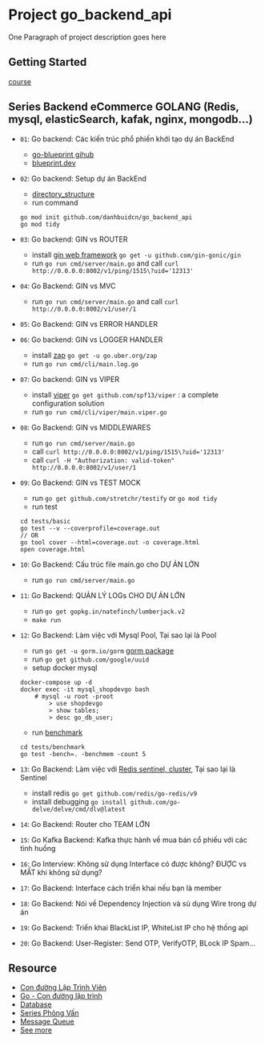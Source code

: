 # Project go_backend_api

One Paragraph of project description goes here

## Getting Started

[course](https://github.com/danhbuidcn/go_backend_api)

## Series Backend eCommerce GOLANG (Redis, mysql, elasticSearch, kafak, nginx, mongodb...)

- `01`: Go backend: Các kiến trúc phổ phiến khởi tạo dự án BackEnd
    + [go-blueprint gihub](https://github.com/Melkeydev/go-blueprint)
    + [blueprint.dev](https://go-blueprint.dev/)

- `02`: Go backend: Setup dự án BackEnd
    + [directory_structure](./docs/directory_structure.md)
    + run command
    ```
    go mod init github.com/danhbuidcn/go_backend_api
    go mod tidy
    ```

- `03`: Go backend: GIN vs ROUTER
    + install [gin web framework](https://github.com/gin-gonic/gin) `go get -u github.com/gin-gonic/gin`
    + run `go run cmd/server/main.go` and call `curl http://0.0.0.0:8002/v1/ping/1515\?uid='12313'`

- `04`: Go Backend: GIN vs MVC
    + run `go run cmd/server/main.go` and call `curl http://0.0.0.0:8002/v1/user/1`

- `05`: Go Backend: GIN vs ERROR HANDLER

- `06`: Go backend: GIN vs LOGGER HANDLER
    + install [zap](https://github.com/uber-go/zap) `go get -u go.uber.org/zap`
    + run `go run cmd/cli/main.log.go`

- `07`: Go backend: GIN vs VIPER
    + install [viper](https://github.com/spf13/viper) `go get github.com/spf13/viper` : a complete configuration solution
    + run `go run cmd/cli/viper/main.viper.go`

- `08`: Go Backend: GIN vs MIDDLEWARES
    + run `go run cmd/server/main.go` 
    + call `curl http://0.0.0.0:8002/v1/ping/1515\?uid='12313'`
    + call `curl -H "Authorization: valid-token" http://0.0.0.0:8002/v1/user/1`

- `09`: Go Backend: GIN vs TEST MOCK
    + run `go get github.com/stretchr/testify` or `go mod tidy`
    + run test
    ```
    cd tests/basic
    go test --v --coverprofile=coverage.out
    // OR
    go tool cover --html=coverage.out -o coverage.html
    open coverage.html
    ```

- `10`: Go Backend: Cấu trúc file main.go cho DỰ ÁN LỚN
    + run `go run cmd/server/main.go` 

- `11`: Go Backend: QUẢN LÝ LOGs CHO DỰ ÁN LỚN
    + run `go get gopkg.in/natefinch/lumberjack.v2`
    + `make run`

- `12`: Go Backend: Làm việc với Mysql Pool, Tại sao lại là Pool
    + run `go get -u gorm.io/gorm` [gorm package](https://gorm.io/docs/)
    + run `go get github.com/google/uuid`
    + setup docker mysql 
    ```
    docker-compose up -d
    docker exec -it mysql_shopdevgo bash
        # mysql -u root -proot
            > use shopdevgo
            > show tables;
            > desc go_db_user;
    ```
    + run [benchmark](https://blog.logrocket.com/benchmarking-golang-improve-function-performance/)
    ```
    cd tests/benchmark
    go test -bench=. -benchmem -count 5
    ```

- `13`: Go Backend: Làm việc với [Redis sentinel, cluster](https://github.com/redis/go-redis), Tại sao lại là Sentinel
    + install redis `go get github.com/redis/go-redis/v9`
    + install debugging `go install github.com/go-delve/delve/cmd/dlv@latest`

- `14`: Go Backend: Router cho TEAM LỚN

- `15`: Go Kafka Backend: Kafka thực hành về mua bán cổ phiếu với các tình huống

- `16`: Go Interview: Không sử dụng Interface có được không? ĐƯỢC vs MẤT khi không sử dụng?

- `17`: Go Backend: Interface cách triển khai nếu bạn là member

- `18`: Go Backend: Nói về Dependency Injection và sủ dụng Wire trong dự án

- `19`: Go Backend: Triển khai BlackList IP, WhiteList IP cho hệ thống api

- `20`: Go Backend: User-Register: Send OTP, VerifyOTP, BLock IP Spam...

## Resource

- [Con đường Lập Trình Viên](https://www.youtube.com/playlist?list=PLw0w5s5b9NK5fDx409WXgT06Zm4P83yiA)
- [Go - Con đường lập trình](https://www.youtube.com/playlist?list=PL0Pnqmz-onB5Xk2o46BpvGHa-c8Toe0YP)
- [Database](https://www.youtube.com/playlist?list=PLw0w5s5b9NK6EOfWmhaoGK9Jjih3CzR6c)
- [Series Phỏng Vấn](https://www.youtube.com/playlist?list=PLw0w5s5b9NK5xE6lmH85ge8dFXHheYV2o)
- [Message Queue](https://www.youtube.com/playlist?list=PLw0w5s5b9NK4yji-f3c3L7htTJjiyhRDa)
- [See more](https://www.youtube.com/@anonystick/playlists)